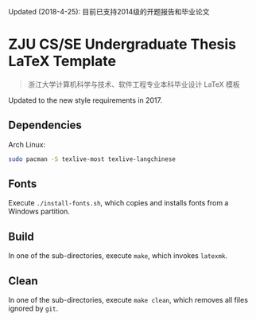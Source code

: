 Updated (2018-4-25): 目前已支持2014级的开题报告和毕业论文

# ZJU CS/SE Undergraduate Thesis LaTeX Template


> 浙江大学计算机科学与技术、软件工程专业本科毕业设计 LaTeX 模板

Updated to the new style requirements in 2017.

## Dependencies

Arch Linux:

```bash
sudo pacman -S texlive-most texlive-langchinese
```

## Fonts

Execute `./install-fonts.sh`, which copies and installs fonts from a Windows partition.

## Build

In one of the sub-directories, execute `make`, which invokes `latexmk`.

## Clean

In one of the sub-directories, execute `make clean`, which removes all files ignored by `git`.
